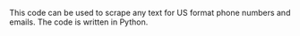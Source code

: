 This code can be used to scrape any text for US format phone numbers and emails. The code is written in Python.
